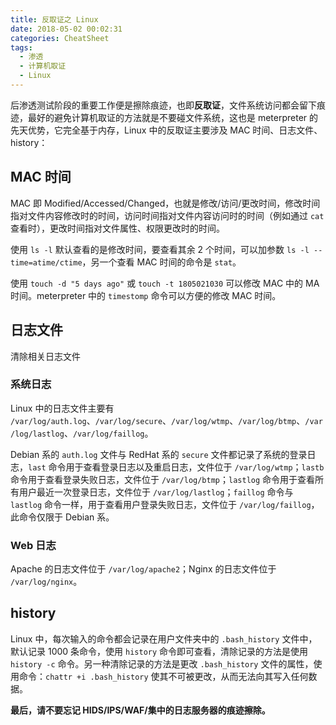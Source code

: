 ```yaml
---
title: 反取证之 Linux
date: 2018-05-02 00:02:31
categories: CheatSheet
tags:
  - 渗透
  - 计算机取证
  - Linux
---
```


后渗透测试阶段的重要工作便是擦除痕迹，也即**反取证**，文件系统访问都会留下痕迹，最好的避免计算机取证的方法就是不要碰文件系统，这也是 meterpreter 的先天优势，它完全基于内存，Linux 中的反取证主要涉及 MAC 时间、日志文件、history：

## MAC 时间

MAC 即 Modified/Accessed/Changed，也就是修改/访问/更改时间，修改时间指对文件内容修改时的时间，访问时间指对文件内容访问时的时间（例如通过 `cat` 查看时），更改时间指对文件属性、权限更改时的时间。

使用 `ls -l` 默认查看的是修改时间，要查看其余 2 个时间，可以加参数 `ls -l --time=atime/ctime`，另一个查看 MAC 时间的命令是 `stat`。

使用 `touch -d "5 days ago"` 或 `touch -t 1805021030` 可以修改 MAC 中的 MA 时间。meterpreter 中的 `timestomp` 命令可以方便的修改 MAC 时间。
<!-- more -->
## 日志文件

清除相关日志文件

### 系统日志

Linux 中的日志文件主要有 `/var/log/auth.log`、`/var/log/secure`、`/var/log/wtmp`、`/var/log/btmp`、`/var/log/lastlog`、`/var/log/faillog`。

Debian 系的 `auth.log` 文件与 RedHat 系的 `secure` 文件都记录了系统的登录日志，`last` 命令用于查看登录日志以及重启日志，文件位于 `/var/log/wtmp`；`lastb` 命令用于查看登录失败日志，文件位于 `/var/log/btmp`；`lastlog` 命令用于查看所有用户最近一次登录日志，文件位于 `/var/log/lastlog`；`faillog` 命令与 `lastlog` 命令一样，用于查看用户登录失败日志，文件位于 `/var/log/faillog`，此命令仅限于 Debian 系。

### Web 日志

Apache 的日志文件位于 `/var/log/apache2`；Nginx 的日志文件位于 `/var/log/nginx`。

## history

Linux 中，每次输入的命令都会记录在用户文件夹中的 `.bash_history` 文件中，默认记录 1000 条命令，使用 `history` 命令即可查看，清除记录的方法是使用 `history -c` 命令。另一种清除记录的方法是更改 `.bash_history` 文件的属性，使用命令：`chattr +i .bash_history` 使其不可被更改，从而无法向其写入任何数据。

**最后，请不要忘记 HIDS/IPS/WAF/集中的日志服务器的痕迹擦除。**
